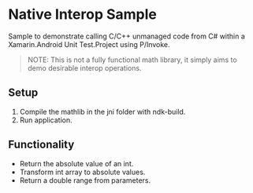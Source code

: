 # Native Interop Sample

Sample to demonstrate calling C/C++ unmanaged code from C# within a Xamarin.Android Unit Test.Project using P/Invoke.

>NOTE: This is not a fully functional math library, it simply aims to demo desirable interop operations.

## Setup

1. Compile the mathlib in the jni folder with ndk-build.
2. Run application.

## Functionality

* Return the absolute value of an int.
* Transform int array to absolute values.
* Return a double range from parameters.
